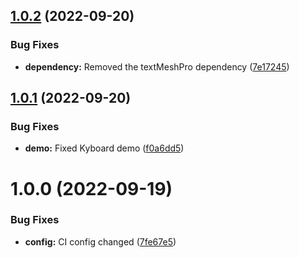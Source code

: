 ## [1.0.2](https://github.com/hww/XiKeyboard/compare/v1.0.1...v1.0.2) (2022-09-20)


### Bug Fixes

* **dependency:** Removed the textMeshPro dependency ([7e17245](https://github.com/hww/XiKeyboard/commit/7e17245e65d0903eff192fc1b54d456de7661132))

## [1.0.1](https://github.com/hww/XiKeyboard/compare/v1.0.0...v1.0.1) (2022-09-20)


### Bug Fixes

* **demo:** Fixed Kyboard demo ([f0a6dd5](https://github.com/hww/XiKeyboard/commit/f0a6dd5b03c659375eb465ad4b0943a94cd4237a))

# 1.0.0 (2022-09-19)


### Bug Fixes

* **config:** CI config changed ([7fe67e5](https://github.com/hww/XiKeyboard/commit/7fe67e544f55bee167c977a04915361153a1026b))
